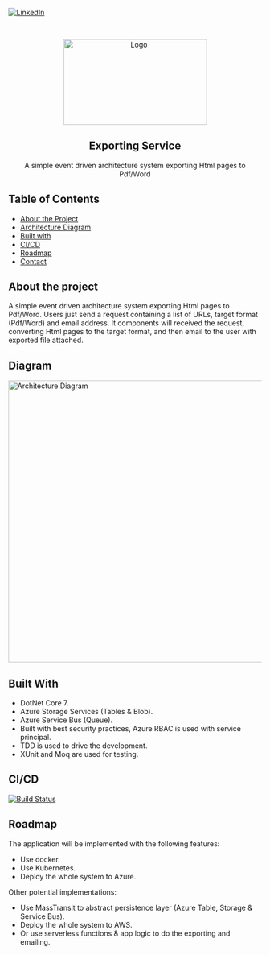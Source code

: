 [![LinkedIn][linkedin-shield]][linkedin-url]

<!-- PROJECT LOGO -->
<br />
<p align="center">
  <a href="#">
    <img src="https://i.ibb.co/gb2tf3s/Tdp-logo-main.png" alt="Logo" width="285" height="170">
  </a>

  <h2 align="center">Exporting Service</h2>

  <p align="center">
    A simple event driven architecture system exporting Html pages to Pdf/Word   
  </p>
</p>

## Table of Contents

* [About the Project](#about-the-project)
* [Architecture Diagram](#Diagram)
* [Built with](#built-with)
* [CI/CD](#CI/CD)
* [Roadmap](#roadmap)
* [Contact](#contact)

## About the project
A simple event driven architecture system exporting Html pages to Pdf/Word. Users just send a request containing a list of URLs, target format (Pdf/Word) and email address. It components will received the request, converting Html pages to the target format, and then email to the user with exported file attached.   

## Diagram
<img src="https://i.imgur.com/PbBPHAe.png" alt="Architecture Diagram" width="800" height="560">

## Built With
* DotNet Core 7.
* Azure Storage Services (Tables & Blob).
* Azure Service Bus (Queue).
* Built with best security practices, Azure RBAC is used with service principal.
* TDD is used to drive the development.
* XUnit and Moq are used for testing.

## CI/CD
[![Build Status](https://dev.azure.com/bobpham-tdp-saga/TdpAGISApp/_apis/build/status%2FExporting_Service?branchName=main)](https://dev.azure.com/bobpham-tdp-saga/TdpAGISApp/_build/latest?definitionId=48&branchName=main)


## Roadmap
The application will be implemented with the following features:
* Use docker.
* Use Kubernetes.
* Deploy the whole system to Azure.

Other potential implementations:
* Use MassTransit to abstract persistence layer (Azure Table, Storage & Service Bus).
* Deploy the whole system to AWS.
* Or use serverless functions & app logic to do the exporting and emailing.

[linkedin-shield]: https://img.shields.io/badge/-LinkedIn-black.svg?style=flat-square&logo=linkedin&colorB=555
[linkedin-url]: https://www.linkedin.com/in/bob-pham-93937973/
[tdp-logo]: tdp-logo.png
